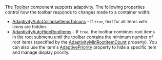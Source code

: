 The [Toolbar](https://docs.devexpress.com/Blazor/DevExpress.Blazor.DxToolbar) component supports adaptivity. The following properties control how the toolbar responds to changes made to a container width:

*   [AdaptivityAutoCollapseItemsToIcons](https://docs.devexpress.com/Blazor/DevExpress.Blazor.DxToolbar.AdaptivityAutoCollapseItemsToIcons) - If `true`, text for all items with icons are hidden.
*   [AdaptivityAutoHideRootItems](https://docs.devexpress.com/Blazor/DevExpress.Blazor.DxToolbar.AdaptivityAutoHideRootItems) - If `true`, the toolbar combines root items in the root submenu until the toolbar contains the minimum number of root items (specified by the [AdaptivityMinRootItemCount](https://docs.devexpress.com/Blazor/DevExpress.Blazor.DxToolbar.AdaptivityMinRootItemCount) property). You can also use the item's [AdaptivePriority](https://docs.devexpress.com/Blazor/DevExpress.Blazor.Base.DxToolbarItemBase.AdaptivePriority) property to hide a specific item and manage display priority.
